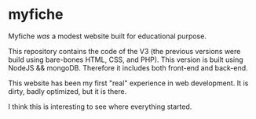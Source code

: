 # myfiche

Myfiche *was* a modest website built for educational purpose.

This repository contains the code of the V3 (the previous versions were build using bare-bones HTML, CSS, and PHP).
This version is built using NodeJS && mongoDB. Therefore it includes both front-end and back-end.

This website has been my first "real" experience in web development. It is dirty, badly optimized, but it is there.

I think this is interesting to see where everything started.
